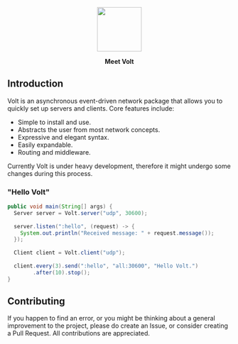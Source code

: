 <p align="center"><img width="100" src="https://cloud.githubusercontent.com/assets/4793869/16262957/d8c3ff5c-3869-11e6-913a-03e7972ac61a.png"></p>
<p align="center"><strong>Meet Volt</strong></p>

## Introduction

Volt is an asynchronous event-driven network package that allows you to quickly set up servers and clients. Core features include:

- Simple to install and use.
- Abstracts the user from most network concepts.
- Expressive and elegant syntax.
- Easily expandable.
- Routing and middleware.

Currently Volt is under heavy development, therefore it might undergo some changes during this process.

### "Hello Volt"

```java
public void main(String[] args) {
  Server server = Volt.server("udp", 30600);
  
  server.listen(":hello", (request) -> {
    System.out.println("Received message: " + request.message());
  });
  
  Client client = Volt.client("udp");
  
  client.every(3).send(":hello", "all:30600", "Hello Volt.")
        .after(10).stop();
}
```

## Contributing

If you happen to find an error, or you might be thinking about a general improvement to the project, please do create an Issue, or consider creating a Pull Request. All contributions are appreciated.
